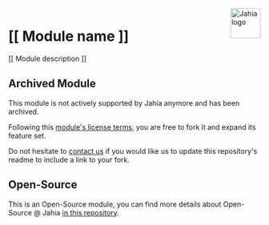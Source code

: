 <a href="https://www.jahia.com/">
    <img src="https://www.jahia.com/modules/jahiacom-templates/images/jahia-3x.png" alt="Jahia logo" title="Jahia" align="right" height="60" />
</a>

[[ Module name ]]
======================
[[ Module description ]]

## Archived Module

This module is not actively supported by Jahia anymore and has been archived.

Following this [module's license terms](./LICENSE), you are free to fork it and expand its feature set. 

Do not hesitate to [contact us](https://support.jahia.com/) if you would like us to update this repository's readme to include a link to your fork.

## Open-Source

This is an Open-Source module, you can find more details about Open-Source @ Jahia [in this repository](https://github.com/Jahia/open-source).
